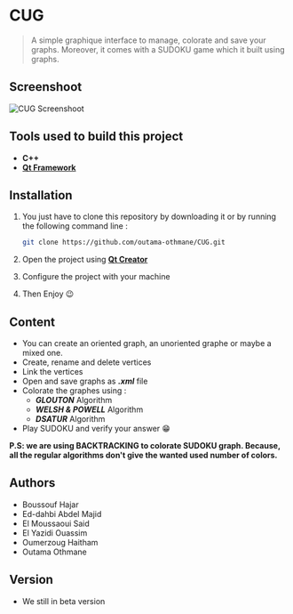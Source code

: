 # CUG

> A simple graphique interface to manage, colorate and save your graphs. Moreover, it comes with a SUDOKU game which it built using graphs.

## Screenshoot
![CUG Screenshoot](https://i.imgur.com/s5nfhFs.png)

## Tools used to build this project
* **C++**
* **[Qt Framework](https://www.qt.io)**

## Installation
1. You just have to clone this repository by downloading it or by running the following command line :
    ```bash
    git clone https://github.com/outama-othmane/CUG.git
    ```

2. Open the project using **[Qt Creator](https://www.qt.io/download)**
3. Configure the project with your machine
4. Then Enjoy 😉

## Content
* You can create an oriented graph, an unoriented graphe or maybe a mixed one.
* Create, rename and delete vertices
* Link the vertices
* Open and save graphs as **_.xml_** file
* Colorate the graphes using :
    -  **_GLOUTON_** Algorithm
    -  **_WELSH & POWELL_** Algorithm
    -  **_DSATUR_** Algorithm
* Play SUDOKU and verify your answer 😁

**P.S: we are using BACKTRACKING to colorate SUDOKU graph. Because, all the regular algorithms don't give the wanted used number of colors.**

## Authors
-	Boussouf Hajar
-	Ed-dahbi Abdel Majid
-	El Moussaoui Said
-	El Yazidi Ouassim
-	Oumerzoug Haitham
-	Outama Othmane

## Version
* We still in beta version